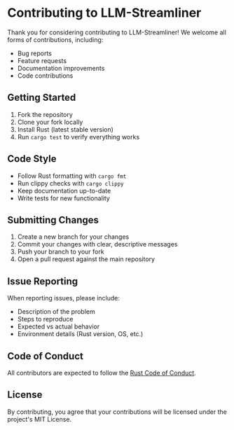 # Contributing to LLM-Streamliner

Thank you for considering contributing to LLM-Streamliner! We welcome all forms of contributions, including:

- Bug reports
- Feature requests
- Documentation improvements
- Code contributions

## Getting Started

1. Fork the repository
2. Clone your fork locally
3. Install Rust (latest stable version)
4. Run `cargo test` to verify everything works

## Code Style

- Follow Rust formatting with `cargo fmt`
- Run clippy checks with `cargo clippy`
- Keep documentation up-to-date
- Write tests for new functionality

## Submitting Changes

1. Create a new branch for your changes
2. Commit your changes with clear, descriptive messages
3. Push your branch to your fork
4. Open a pull request against the main repository

## Issue Reporting

When reporting issues, please include:
- Description of the problem
- Steps to reproduce
- Expected vs actual behavior
- Environment details (Rust version, OS, etc.)

## Code of Conduct

All contributors are expected to follow the [Rust Code of Conduct](https://www.rust-lang.org/policies/code-of-conduct).

## License

By contributing, you agree that your contributions will be licensed under the project's MIT License.